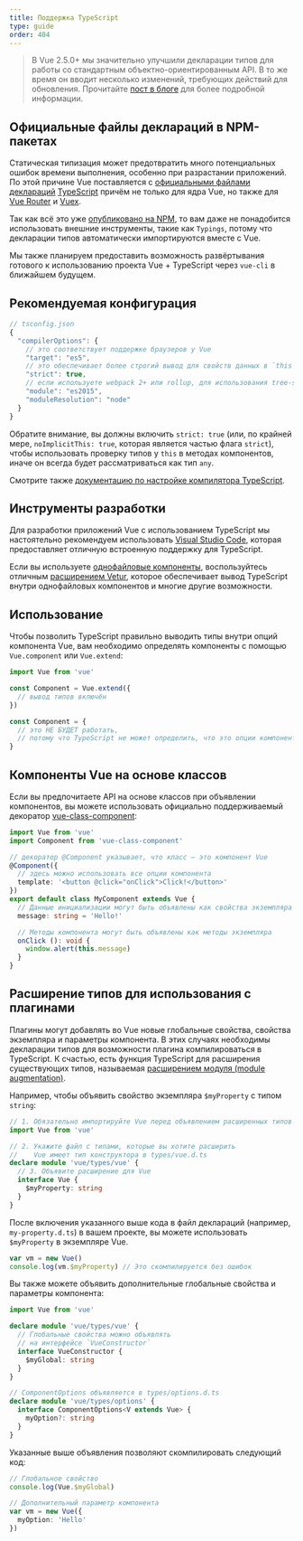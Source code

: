 ```yaml
---
title: Поддержка TypeScript
type: guide
order: 404
---
```


> В Vue 2.5.0+ мы значительно улучшили декларации типов для работы со стандартным объектно-ориентированным API. В то же время он вводит несколько изменений, требующих действий для обновления. Прочитайте [пост в блоге](https://medium.com/the-vue-point/upcoming-typescript-changes-in-vue-2-5-e9bd7e2ecf08) для более подробной информации.

## Официальные файлы деклараций в NPM-пакетах

Статическая типизация может предотвратить много потенциальных ошибок времени выполнения, особенно при разрастании приложений. По этой причине Vue поставляется с [официальными файлами деклараций](https://github.com/vuejs/vue/tree/dev/types) [TypeScript](https://www.typescriptlang.org/) причём не только для ядра Vue, но также для [Vue Router](https://github.com/vuejs/vue-router/tree/dev/types) и [Vuex](https://github.com/vuejs/vuex/tree/dev/types).

Так как всё это уже [опубликовано на NPM](https://cdn.jsdelivr.net/npm/vue/types/), то вам даже не понадобится использовать внешние инструменты, такие как `Typings`, потому что декларации типов автоматически импортируются вместе с Vue.

Мы также планируем предоставить возможность развёртывания готового к использованию проекта Vue + TypeScript через `vue-cli` в ближайшем будущем.

## Рекомендуемая конфигурация

``` js
// tsconfig.json
{
  "compilerOptions": {
    // это соответствует поддержке браузеров у Vue
    "target": "es5",
    // это обеспечивает более строгий вывод для свойств данных в `this`
    "strict": true,
    // если используете webpack 2+ или rollup, для использования tree-shaking:
    "module": "es2015",
    "moduleResolution": "node"
  }
}
```

Обратите внимание, вы должны включить `strict: true` (или, по крайней мере, `noImplicitThis: true`, которая является частью флага `strict`), чтобы использовать проверку типов у `this` в методах компонентов, иначе он всегда будет рассматриваться как тип `any`.

Смотрите также [документацию по настройке компилятора TypeScript](https://www.typescriptlang.org/docs/handbook/compiler-options.html).

## Инструменты разработки

Для разработки приложений Vue с использованием TypeScript мы настоятельно рекомендуем использовать [Visual Studio Code](https://code.visualstudio.com/), которая предоставляет отличную встроенную поддержку для TypeScript.

Если вы используете [однофайловые компоненты](./single-file-components.html), воспользуйтесь отличным [расширением Vetur](https://github.com/vuejs/vetur), которое обеспечивает вывод TypeScript внутри однофайловых компонентов и многие другие возможности.

## Использование

Чтобы позволить TypeScript правильно выводить типы внутри опций компонента Vue, вам необходимо определять компоненты с помощью `Vue.component` или `Vue.extend`:

``` ts
import Vue from 'vue'

const Component = Vue.extend({
  // вывод типов включён
})

const Component = {
  // это НЕ БУДЕТ работать,
  // потому что TypeScript не может определить, что это опции компонента Vue.
}
```

## Компоненты Vue на основе классов

Если вы предпочитаете API на основе классов при объявлении компонентов, вы можете использовать официально поддерживаемый декоратор [vue-class-component](https://github.com/vuejs/vue-class-component):

``` ts
import Vue from 'vue'
import Component from 'vue-class-component'

// декоратор @Component указывает, что класс — это компонент Vue
@Component({
  // здесь можно использовать все опции компонента
  template: '<button @click="onClick">Click!</button>'
})
export default class MyComponent extends Vue {
  // Данные инициализации могут быть объявлены как свойства экземпляра
  message: string = 'Hello!'

  // Методы компонента могут быть объявлены как методы экземпляра
  onClick (): void {
    window.alert(this.message)
  }
}
```

## Расширение типов для использования с плагинами

Плагины могут добавлять во Vue новые глобальные свойства, свойства экземпляра и параметры компонента. В этих случаях необходимы декларации типов для возможности плагина компилироваться в TypeScript. К счастью, есть функция TypeScript для расширения существующих типов, называемая [расширением модуля (module augmentation)](https://www.typescriptlang.org/docs/handbook/declaration-merging.html#module-augmentation).

Например, чтобы объявить свойство экземпляра `$myProperty` с типом `string`:

``` ts
// 1. Обязательно импортируйте Vue перед объявлением расширенных типов
import Vue from 'vue'

// 2. Укажите файл с типами, которые вы хотите расширить
//    Vue имеет тип конструктора в types/vue.d.ts
declare module 'vue/types/vue' {
  // 3. Объявите расширение для Vue
  interface Vue {
    $myProperty: string
  }
}
```

После включения указанного выше кода в файл деклараций (например, `my-property.d.ts`) в вашем проекте, вы можете использовать `$myProperty` в экземпляре Vue.

```ts
var vm = new Vue()
console.log(vm.$myProperty) // Это скомпилируется без ошибок
```

Вы также можете объявить дополнительные глобальные свойства и параметры компонента:

```ts
import Vue from 'vue'

declare module 'vue/types/vue' {
  // Глобальные свойства можно объявлять
  // на интерфейсе `VueConstructor`
  interface VueConstructor {
    $myGlobal: string
  }
}

// ComponentOptions объявляется в types/options.d.ts
declare module 'vue/types/options' {
  interface ComponentOptions<V extends Vue> {
    myOption?: string
  }
}
```

Указанные выше объявления позволяют скомпилировать следующий код:

```ts
// Глобальное свойство
console.log(Vue.$myGlobal)

// Дополнительный параметр компонента
var vm = new Vue({
  myOption: 'Hello'
})
```
